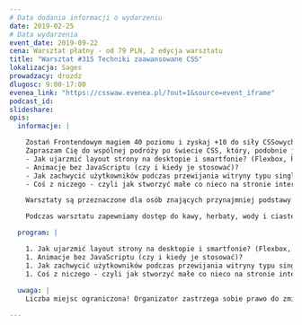 ```yaml
---
# Data dodania informacji o wydarzeniu
date: 2019-02-25
# Data wydarzenia
event_date: 2019-09-22
cena: Warsztat płatny - od 79 PLN, 2 edycja warsztatu
title: "Warsztat #315 Techniki zaawansowane CSS"
lokalizacja: Sages
prowadzacy: drozdz
dlugosc: 9:00-17:00
evenea_link: "https://csswaw.evenea.pl/?out=1&source=event_iframe"
podcast_id:
slideshare:
opis:
  informacje: |

    Zostań Frontendowym magiem 40 poziomu i zyskaj +10 do siły CSSowych zaklęć! Na tym szkoleniu poznasz najciekawsze i najbardziej przydatne możliwości najnowszej wersji stylów kaskadowych. 
    Zapraszam Cię do wspólnej podróży po świecie CSS, który, podobnie jak wszechświat, ciągle się rozszerza. Podczas tych praktycznych warsztatów zmierzysz się m.in. z następującymi tematami:
    - Jak ujarzmić layout strony na desktopie i smartfonie? (Flexbox, RWD)
    - Animacje bez JavaScriptu (czy i kiedy je stosować)?
    - Jak zachwycić użytkowników podczas przewijania witryny typu single page?
    - Coś z niczego - czyli jak stworzyć małe co nieco na stronie internetowej za pomocą samego CSSa?

    Warsztaty są przeznaczone dla osób znających przynajmniej podstawy HTML i CSS. Potrzebny będzie własny komputer z dowolnym systemem operacyjnym. Konieczne będzie też zainstalowanie dowolnego edytora tekstowego z opcją kolorowania składni (np. Sublime Text, PSPad, Notepad++, VSCode) oraz przeglądarka internetowa.

    Podczas warsztatu zapewniamy dostęp do kawy, herbaty, wody i ciastek. W porze obiadowej zapewniamy lunch.

  program: |

    1. Jak ujarzmić layout strony na desktopie i smartfonie? (Flexbox, RWD)
    1. Animacje bez JavaScriptu (czy i kiedy je stosować)?
    1. Jak zachwycić użytkowników podczas przewijania witryny typu single page?
    1. Coś z niczego - czyli jak stworzyć małe co nieco na stronie internetowej za pomocą samego CSSa?
  
  uwaga: |
    Liczba miejsc ograniczona! Organizator zastrzega sobie prawo do zmiany lokalizacji wydarzenia oraz jego odwołania w przypadku niezgłoszenia się minimalnej liczby uczestników.

---
```

